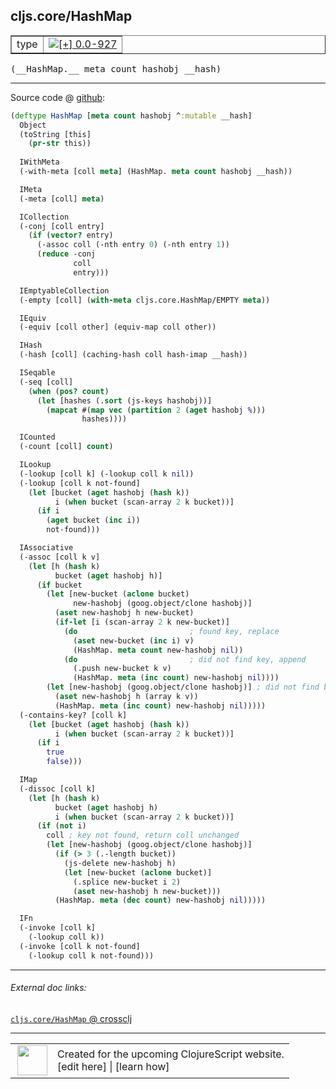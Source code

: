 ## cljs.core/HashMap



 <table border="1">
<tr>
<td>type</td>
<td><a href="https://github.com/cljsinfo/cljs-api-docs/tree/0.0-927"><img valign="middle" alt="[+] 0.0-927" title="Added in 0.0-927" src="https://img.shields.io/badge/+-0.0--927-lightgrey.svg"></a> </td>
</tr>
</table>


 <samp>
(__HashMap.__ meta count hashobj __hash)<br>
</samp>

---







Source code @ [github](https://github.com/clojure/clojurescript/blob/r1443/src/cljs/cljs/core.cljs#L3645-L3736):

```clj
(deftype HashMap [meta count hashobj ^:mutable __hash]
  Object
  (toString [this]
    (pr-str this))
  
  IWithMeta
  (-with-meta [coll meta] (HashMap. meta count hashobj __hash))

  IMeta
  (-meta [coll] meta)

  ICollection
  (-conj [coll entry]
    (if (vector? entry)
      (-assoc coll (-nth entry 0) (-nth entry 1))
      (reduce -conj
              coll
              entry)))

  IEmptyableCollection
  (-empty [coll] (with-meta cljs.core.HashMap/EMPTY meta))

  IEquiv
  (-equiv [coll other] (equiv-map coll other))

  IHash
  (-hash [coll] (caching-hash coll hash-imap __hash))

  ISeqable
  (-seq [coll]
    (when (pos? count)
      (let [hashes (.sort (js-keys hashobj))]
        (mapcat #(map vec (partition 2 (aget hashobj %)))
                hashes))))

  ICounted
  (-count [coll] count)

  ILookup
  (-lookup [coll k] (-lookup coll k nil))
  (-lookup [coll k not-found]
    (let [bucket (aget hashobj (hash k))
          i (when bucket (scan-array 2 k bucket))]
      (if i
        (aget bucket (inc i))
        not-found)))

  IAssociative
  (-assoc [coll k v]
    (let [h (hash k)
          bucket (aget hashobj h)]
      (if bucket
        (let [new-bucket (aclone bucket)
              new-hashobj (goog.object/clone hashobj)]
          (aset new-hashobj h new-bucket)
          (if-let [i (scan-array 2 k new-bucket)]
            (do                         ; found key, replace
              (aset new-bucket (inc i) v)
              (HashMap. meta count new-hashobj nil))
            (do                         ; did not find key, append
              (.push new-bucket k v)
              (HashMap. meta (inc count) new-hashobj nil))))
        (let [new-hashobj (goog.object/clone hashobj)] ; did not find bucket
          (aset new-hashobj h (array k v))
          (HashMap. meta (inc count) new-hashobj nil)))))
  (-contains-key? [coll k]
    (let [bucket (aget hashobj (hash k))
          i (when bucket (scan-array 2 k bucket))]
      (if i
        true
        false)))

  IMap
  (-dissoc [coll k]
    (let [h (hash k)
          bucket (aget hashobj h)
          i (when bucket (scan-array 2 k bucket))]
      (if (not i)
        coll ; key not found, return coll unchanged
        (let [new-hashobj (goog.object/clone hashobj)]
          (if (> 3 (.-length bucket))
            (js-delete new-hashobj h)
            (let [new-bucket (aclone bucket)]
              (.splice new-bucket i 2)
              (aset new-hashobj h new-bucket)))
          (HashMap. meta (dec count) new-hashobj nil)))))

  IFn
  (-invoke [coll k]
    (-lookup coll k))
  (-invoke [coll k not-found]
    (-lookup coll k not-found)))
```

<!--
Repo - tag - source tree - lines:

 <pre>
clojurescript @ r1443
└── src
    └── cljs
        └── cljs
            └── <ins>[core.cljs:3645-3736](https://github.com/clojure/clojurescript/blob/r1443/src/cljs/cljs/core.cljs#L3645-L3736)</ins>
</pre>

-->

---



###### External doc links:

[`cljs.core/HashMap` @ crossclj](http://crossclj.info/fun/cljs.core.cljs/HashMap.html)<br>

---

 <table>
<tr><td>
<img valign="middle" align="right" width="48px" src="http://i.imgur.com/Hi20huC.png">
</td><td>
Created for the upcoming ClojureScript website.<br>
[edit here] | [learn how]
</td></tr></table>

[edit here]:https://github.com/cljsinfo/cljs-api-docs/blob/master/cljsdoc/cljs.core_HashMap.cljsdoc
[learn how]:https://github.com/cljsinfo/cljs-api-docs/wiki/cljsdoc-files

<!--

This information was too distracting to show to readers, but I'll leave it
commented here since it is helpful to:

- pretty-print the data used to generate this document
- and show how to retrieve that data



The API data for this symbol:

```clj
{:ns "cljs.core",
 :name "HashMap",
 :type "type",
 :signature ["[meta count hashobj __hash]"],
 :source {:code "(deftype HashMap [meta count hashobj ^:mutable __hash]\n  Object\n  (toString [this]\n    (pr-str this))\n  \n  IWithMeta\n  (-with-meta [coll meta] (HashMap. meta count hashobj __hash))\n\n  IMeta\n  (-meta [coll] meta)\n\n  ICollection\n  (-conj [coll entry]\n    (if (vector? entry)\n      (-assoc coll (-nth entry 0) (-nth entry 1))\n      (reduce -conj\n              coll\n              entry)))\n\n  IEmptyableCollection\n  (-empty [coll] (with-meta cljs.core.HashMap/EMPTY meta))\n\n  IEquiv\n  (-equiv [coll other] (equiv-map coll other))\n\n  IHash\n  (-hash [coll] (caching-hash coll hash-imap __hash))\n\n  ISeqable\n  (-seq [coll]\n    (when (pos? count)\n      (let [hashes (.sort (js-keys hashobj))]\n        (mapcat #(map vec (partition 2 (aget hashobj %)))\n                hashes))))\n\n  ICounted\n  (-count [coll] count)\n\n  ILookup\n  (-lookup [coll k] (-lookup coll k nil))\n  (-lookup [coll k not-found]\n    (let [bucket (aget hashobj (hash k))\n          i (when bucket (scan-array 2 k bucket))]\n      (if i\n        (aget bucket (inc i))\n        not-found)))\n\n  IAssociative\n  (-assoc [coll k v]\n    (let [h (hash k)\n          bucket (aget hashobj h)]\n      (if bucket\n        (let [new-bucket (aclone bucket)\n              new-hashobj (goog.object/clone hashobj)]\n          (aset new-hashobj h new-bucket)\n          (if-let [i (scan-array 2 k new-bucket)]\n            (do                         ; found key, replace\n              (aset new-bucket (inc i) v)\n              (HashMap. meta count new-hashobj nil))\n            (do                         ; did not find key, append\n              (.push new-bucket k v)\n              (HashMap. meta (inc count) new-hashobj nil))))\n        (let [new-hashobj (goog.object/clone hashobj)] ; did not find bucket\n          (aset new-hashobj h (array k v))\n          (HashMap. meta (inc count) new-hashobj nil)))))\n  (-contains-key? [coll k]\n    (let [bucket (aget hashobj (hash k))\n          i (when bucket (scan-array 2 k bucket))]\n      (if i\n        true\n        false)))\n\n  IMap\n  (-dissoc [coll k]\n    (let [h (hash k)\n          bucket (aget hashobj h)\n          i (when bucket (scan-array 2 k bucket))]\n      (if (not i)\n        coll ; key not found, return coll unchanged\n        (let [new-hashobj (goog.object/clone hashobj)]\n          (if (> 3 (.-length bucket))\n            (js-delete new-hashobj h)\n            (let [new-bucket (aclone bucket)]\n              (.splice new-bucket i 2)\n              (aset new-hashobj h new-bucket)))\n          (HashMap. meta (dec count) new-hashobj nil)))))\n\n  IFn\n  (-invoke [coll k]\n    (-lookup coll k))\n  (-invoke [coll k not-found]\n    (-lookup coll k not-found)))",
          :title "Source code",
          :repo "clojurescript",
          :tag "r1443",
          :filename "src/cljs/cljs/core.cljs",
          :lines [3645 3736]},
 :full-name "cljs.core/HashMap",
 :full-name-encode "cljs.core_HashMap",
 :history [["+" "0.0-927"]]}

```

Retrieve the API data for this symbol:

```clj
;; from Clojure REPL
(require '[clojure.edn :as edn])
(-> (slurp "https://raw.githubusercontent.com/cljsinfo/cljs-api-docs/catalog/cljs-api.edn")
    (edn/read-string)
    (get-in [:symbols "cljs.core/HashMap"]))
```

-->
